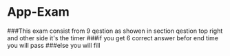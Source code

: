 # App-Exam
###This exam consist from 9 qestion as showen in section qestion top right and other side it's the timer 
###if you get 6 correct answer befor end time you will pass 
###else you will fill

